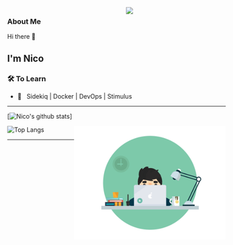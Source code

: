 
<img align='right' src="https://media.giphy.com/media/M9gbBd9nbDrOTu1Mqx/giphy.gif" width="230">

<h3> About Me </h3>
<span>Hi there 👋<h2> I'm Nico</h2></span>




<h3>🛠 To Learn</h3>

- 🔧 &nbsp; Sidekiq | Docker | DevOps | Stimulus

<hr>

[![Nico's github stats](https://github-readme-stats.vercel.app/api?username=Nroulston)]


<div>
<img src="https://github.com/nirala69/nirala69/blob/master/70804f7e25b11f29db904f2fa7b4cd9d.gif" width="350" align='right'>

![Top Langs](https://github-readme-stats.vercel.app/api/top-langs/?username=nroulston&show_icons=true)
</div>


<hr>




